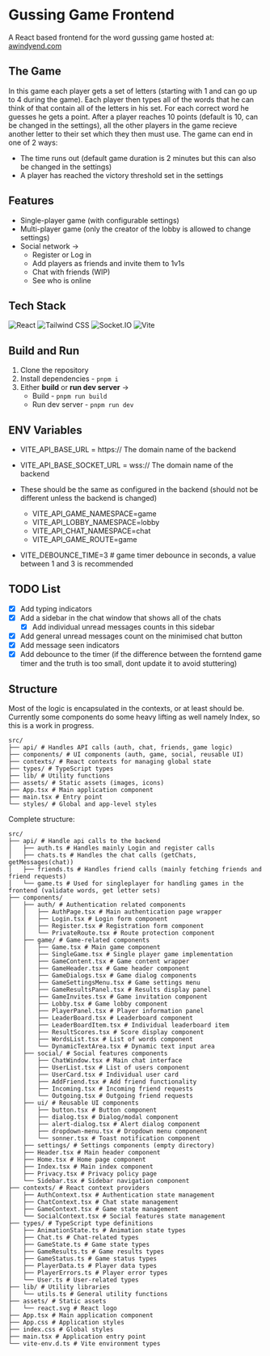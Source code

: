 # Gussing Game Frontend

A React based frontend for the word gussing game hosted at: [awindyend.com](https://awindyend.com)

## The Game

In this game each player gets a set of letters (starting with 1 and can go up to 4 during the game).
Each player then types all of the words that he can think of that contain all of the letters in his set.
For each correct word he guesses he gets a point.
After a player reaches 10 points (default is 10, can be changed in the settings), all the other players in the game recieve another letter to their set which they then must use.
The game can end in one of 2 ways:
- The time runs out (default game duration is 2 minutes but this can also be changed in the settings)
- A player has reached the victory threshold set in the settings

## Features

- Single-player game (with configurable settings)
- Multi-player game (only the creator of the lobby is allowed to change settings)
- Social network ->
  - Register or Log in
  - Add players as friends and invite them to 1v1s
  - Chat with friends (WIP)
  - See who is online

## Tech Stack

![React](https://img.shields.io/badge/React-20232A?style=for-the-badge&logo=react&logoColor=61DAFB)
![Tailwind CSS](https://img.shields.io/badge/TailwindCSS-38B2AC?style=for-the-badge&logo=tailwindcss&logoColor=white)
![Socket.IO](https://img.shields.io/badge/Socket.IO-010101?style=for-the-badge&logo=socket.io&logoColor=white)
![Vite](https://img.shields.io/badge/Vite-646CFF?style=for-the-badge&logo=vite&logoColor=white)

## Build and Run

1. Clone the repository
2. Install dependencies - ```pnpm i```
3. Either **build** or **run dev server** ->
    - Build - ```pnpm run build```
    - Run dev server - ```pnpm run dev```
  
## ENV Variables
- VITE_API_BASE_URL = https:// The domain name of the backend
- VITE_API_BASE_SOCKET_URL = wss:// The domain name of the backend
- These should be the same as configured in the backend (should not be different unless the backend is changed)
  - VITE_API_GAME_NAMESPACE=game
  - VITE_API_LOBBY_NAMESPACE=lobby
  - VITE_API_CHAT_NAMESPACE=chat
  - VITE_API_GAME_ROUTE=game

- VITE_DEBOUNCE_TIME=3 # game timer debounce in seconds, a value between 1 and 3 is recommended

## TODO List
- [x] Add typing indicators
- [x] Add a sidebar in the chat window that shows all of the chats
  - [x] Add individual unread messages counts in this sidebar
- [x] Add general unread messages count on the minimised chat button
- [x] Add message seen indicators
- [x] Add debounce to the timer (if the difference between the forntend game timer and the truth is too small, dont update it to avoid stuttering)
 
## Structure

Most of the logic is encapsulated in the contexts, or at least should be.
Currently some components do some heavy lifting as well namely Index, so this is a work in progress.

```
src/
├── api/ # Handles API calls (auth, chat, friends, game logic)
├── components/ # UI components (auth, game, social, reusable UI)
├── contexts/ # React contexts for managing global state
├── types/ # TypeScript types
├── lib/ # Utility functions
├── assets/ # Static assets (images, icons)
├── App.tsx # Main application component
├── main.tsx # Entry point
└── styles/ # Global and app-level styles
```


Complete structure:
```
src/
├── api/ # Handle api calls to the backend
│   ├── auth.ts # Handles mainly Login and register calls
│   ├── chats.ts # Handles the chat calls (getChats, getMessages(chat))
│   ├── friends.ts # Handles friend calls (mainly fetching friends and friend requests)
│   └── game.ts # Used for singleplayer for handling games in the frontend (validate words, get letter sets)
├── components/
│   ├── auth/ # Authentication related components
│   │   ├── AuthPage.tsx # Main authentication page wrapper
│   │   ├── Login.tsx # Login form component
│   │   ├── Register.tsx # Registration form component
│   │   └── PrivateRoute.tsx # Route protection component
│   ├── game/ # Game-related components
│   │   ├── Game.tsx # Main game component
│   │   ├── SingleGame.tsx # Single player game implementation
│   │   ├── GameContent.tsx # Game content wrapper
│   │   ├── GameHeader.tsx # Game header component
│   │   ├── GameDialogs.tsx # Game dialog components
│   │   ├── GameSettingsMenu.tsx # Game settings menu
│   │   ├── GameResultsPanel.tsx # Results display panel
│   │   ├── GameInvites.tsx # Game invitation component
│   │   ├── Lobby.tsx # Game lobby component
│   │   ├── PlayerPanel.tsx # Player information panel
│   │   ├── LeaderBoard.tsx # Leaderboard component
│   │   ├── LeaderBoardItem.tsx # Individual leaderboard item
│   │   ├── ResultScores.tsx # Score display component
│   │   ├── WordsList.tsx # List of words component
│   │   └── DynamicTextArea.tsx # Dynamic text input area
│   ├── social/ # Social features components
│   │   ├── ChatWindow.tsx # Main chat interface
│   │   ├── UserList.tsx # List of users component
│   │   ├── UserCard.tsx # Individual user card
│   │   ├── AddFriend.tsx # Add friend functionality
│   │   ├── Incoming.tsx # Incoming friend requests
│   │   └── Outgoing.tsx # Outgoing friend requests
│   ├── ui/ # Reusable UI components
│   │   ├── button.tsx # Button component
│   │   ├── dialog.tsx # Dialog/modal component
│   │   ├── alert-dialog.tsx # Alert dialog component
│   │   ├── dropdown-menu.tsx # Dropdown menu component
│   │   └── sonner.tsx # Toast notification component
│   ├── settings/ # Settings components (empty directory)
│   ├── Header.tsx # Main header component
│   ├── Home.tsx # Home page component
│   ├── Index.tsx # Main index component
│   ├── Privacy.tsx # Privacy policy page
│   └── Sidebar.tsx # Sidebar navigation component
├── contexts/ # React context providers
│   ├── AuthContext.tsx # Authentication state management
│   ├── ChatContext.tsx # Chat state management
│   ├── GameContext.tsx # Game state management
│   └── SocialContext.tsx # Social features state management
├── types/ # TypeScript type definitions
│   ├── AnimationState.ts # Animation state types
│   ├── Chat.ts # Chat-related types
│   ├── GameState.ts # Game state types
│   ├── GameResults.ts # Game results types
│   ├── GameStatus.ts # Game status types
│   ├── PlayerData.ts # Player data types
│   ├── PlayerErrors.ts # Player error types
│   └── User.ts # User-related types
├── lib/ # Utility libraries
│   └── utils.ts # General utility functions
├── assets/ # Static assets
│   └── react.svg # React logo
├── App.tsx # Main application component
├── App.css # Application styles
├── index.css # Global styles
├── main.tsx # Application entry point
└── vite-env.d.ts # Vite environment types
```